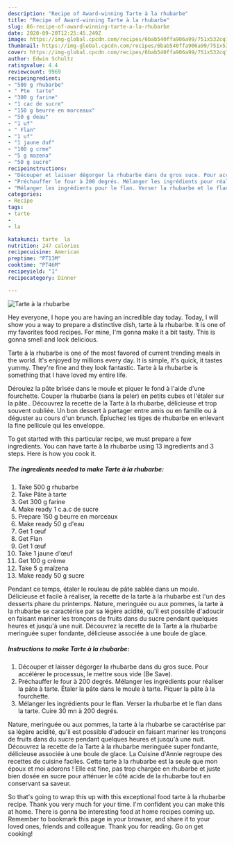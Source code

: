 ```yaml
---
description: "Recipe of Award-winning Tarte à la rhubarbe"
title: "Recipe of Award-winning Tarte à la rhubarbe"
slug: 86-recipe-of-award-winning-tarte-a-la-rhubarbe
date: 2020-09-20T12:25:45.249Z
image: https://img-global.cpcdn.com/recipes/6bab540ffa906a99/751x532cq70/tarte-a-la-rhubarbe-photo-principale-de-la-recette.jpg
thumbnail: https://img-global.cpcdn.com/recipes/6bab540ffa906a99/751x532cq70/tarte-a-la-rhubarbe-photo-principale-de-la-recette.jpg
cover: https://img-global.cpcdn.com/recipes/6bab540ffa906a99/751x532cq70/tarte-a-la-rhubarbe-photo-principale-de-la-recette.jpg
author: Edwin Schultz
ratingvalue: 4.4
reviewcount: 9969
recipeingredient:
- "500 g rhubarbe"
- " Pte  tarte"
- "300 g farine"
- "1 cac de sucre"
- "150 g beurre en morceaux"
- "50 g deau"
- "1 uf"
- " Flan"
- "1 uf"
- "1 jaune duf"
- "100 g crme"
- "5 g mazena"
- "50 g sucre"
recipeinstructions:
- "Découper et laisser dégorger la rhubarbe dans du gros suce. Pour accélérer le processus, le mettre sous vide (Be Save)."
- "Préchauffer le four à 200 degrés. Mélanger les ingrédients pour réaliser la pâte à tarte. Étaler la pâte dans le moule à tarte. Piquer la pâte à la fourchette."
- "Mélanger les ingrédients pour le flan. Verser la rhubarbe et le flan dans la tarte. Cuire 30 mn à 200 degrés."
categories:
- Recipe
tags:
- tarte
- 
- la

katakunci: tarte  la 
nutrition: 247 calories
recipecuisine: American
preptime: "PT13M"
cooktime: "PT46M"
recipeyield: "1"
recipecategory: Dinner

---
```



![Tarte à la rhubarbe](https://img-global.cpcdn.com/recipes/6bab540ffa906a99/751x532cq70/tarte-a-la-rhubarbe-photo-principale-de-la-recette.jpg)

Hey everyone, I hope you are having an incredible day today. Today, I will show you a way to prepare a distinctive dish, tarte à la rhubarbe. It is one of my favorites food recipes. For mine, I'm gonna make it a bit tasty. This is gonna smell and look delicious.

Tarte à la rhubarbe is one of the most favored of current trending meals in the world. It's enjoyed by millions every day. It is simple, it's quick, it tastes yummy. They're fine and they look fantastic. Tarte à la rhubarbe is something that I have loved my entire life.

Déroulez la pâte brisée dans le moule et piquer le fond à l&#39;aide d&#39;une fourchette. Couper la rhubarbe (sans la peler) en petits cubes et l&#39;étaler sur la pâte.. Découvrez la recette de la Tarte à la rhubarbe, délicieuse et trop souvent oubliée. Un bon dessert à partager entre amis ou en famille ou à déguster au cours d&#39;un brunch. Épluchez les tiges de rhubarbe en enlevant la fine pellicule qui les enveloppe.


To get started with this particular recipe, we must prepare a few ingredients. You can have tarte à la rhubarbe using 13 ingredients and 3 steps. Here is how you cook it.

<!--inarticleads1-->

##### The ingredients needed to make Tarte à la rhubarbe:

1. Take 500 g rhubarbe
1. Take  Pâte à tarte
1. Get 300 g farine
1. Make ready 1 c.a.c de sucre
1. Prepare 150 g beurre en morceaux
1. Make ready 50 g d&#39;eau
1. Get 1 œuf
1. Get  Flan
1. Get 1 œuf
1. Take 1 jaune d&#39;œuf
1. Get 100 g crème
1. Take 5 g maïzena
1. Make ready 50 g sucre


Pendant ce temps, étaler le rouleau de pâte sablée dans un moule. Délicieuse et facile à réaliser, la recette de la tarte à la rhubarbe est l&#39;un des desserts phare du printemps. Nature, meringuée ou aux pommes, la tarte à la rhubarbe se caractérise par sa légère acidité, qu&#39;il est possible d&#39;adoucir en faisant mariner les tronçons de fruits dans du sucre pendant quelques heures et jusqu&#39;à une nuit. Découvrez la recette de la Tarte à la rhubarbe meringuée super fondante, délicieuse associée à une boule de glace. 

<!--inarticleads2-->

##### Instructions to make Tarte à la rhubarbe:

1. Découper et laisser dégorger la rhubarbe dans du gros suce. Pour accélérer le processus, le mettre sous vide (Be Save).
1. Préchauffer le four à 200 degrés. Mélanger les ingrédients pour réaliser la pâte à tarte. Étaler la pâte dans le moule à tarte. Piquer la pâte à la fourchette.
1. Mélanger les ingrédients pour le flan. Verser la rhubarbe et le flan dans la tarte. Cuire 30 mn à 200 degrés.


Nature, meringuée ou aux pommes, la tarte à la rhubarbe se caractérise par sa légère acidité, qu&#39;il est possible d&#39;adoucir en faisant mariner les tronçons de fruits dans du sucre pendant quelques heures et jusqu&#39;à une nuit. Découvrez la recette de la Tarte à la rhubarbe meringuée super fondante, délicieuse associée à une boule de glace. La Cuisine d&#39;Annie regroupe des recettes de cuisine faciles. Cette tarte à la rhubarbe est la seule que mon époux et moi adorons ! Elle est fine, pas trop chargée en rhubarbe et juste bien dosée en sucre pour atténuer le côté acide de la rhubarbe tout en conservant sa saveur. 

So that's going to wrap this up with this exceptional food tarte à la rhubarbe recipe. Thank you very much for your time. I'm confident you can make this at home. There is gonna be interesting food at home recipes coming up. Remember to bookmark this page in your browser, and share it to your loved ones, friends and colleague. Thank you for reading. Go on get cooking!
